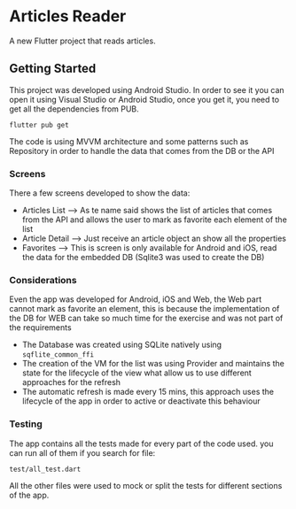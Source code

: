 # Articles Reader

A new Flutter project that reads articles.

## Getting Started

This project was developed using Android Studio. In order to see it you can open it using
Visual Studio or Android Studio, once you get it, you need to get all the dependencies from PUB.

```
flutter pub get
```

The code is using MVVM architecture and some patterns such as Repository in order to handle
the data that comes from the DB or the API

### Screens

There a few screens developed to show the data:
- Articles List --> As te name said shows the list of articles that comes from the API and allows the user to mark as favorite each element of the list
- Article Detail --> Just receive an article object an show all the properties
- Favorites --> This is screen is only available for Android and iOS, read the data for the embedded DB (Sqlite3 was used to create the DB)

### Considerations
Even the app was developed for Android, iOS and Web, the Web part cannot mark as favorite an element, this is because the implementation of the DB for WEB can take so much time for the exercise and was not part of the requirements

- The Database was created using SQLite natively using `sqflite_common_ffi`
- The creation of the VM for the list was using Provider and maintains the state for the lifecycle of the view what allow us to use different approaches for the refresh
- The automatic refresh is made every 15 mins, this approach uses the lifecycle of the app in order to active or deactivate this behaviour

### Testing
The app contains all the tests made for every part of the code used. you can run all of them if you search for file:

```
test/all_test.dart 
```
All the other files were used to mock or split the tests for different sections of the app.